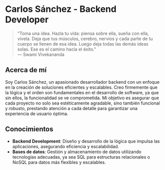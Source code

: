 # Carlos Sánchez - Backend Developer

> "Toma una idea. Hazla tu vida: piensa sobre ella, sueña con ella, vívela. Deja que tus músculos, cerebro, nervios y cada parte de tu cuerpo se llenen de esa idea. Luego deja todas las demás ideas solas. Ese es el camino hacia el éxito."  
> — Swami Vivekananda

## Acerca de mí

Soy Carlos Sánchez, un apasionado desarrollador backend con un enfoque en la creación de soluciones eficientes y escalables. Creo firmemente que la lógica y el orden son fundamentales en el desarrollo de software, ya que sin ellos, la funcionalidad se ve comprometida. Mi objetivo es asegurar que cada proyecto no solo sea estéticamente agradable, sino también funcional y robusto, prestando atención a cada detalle para garantizar una experiencia de usuario óptima.

## Conocimientos

- **Backend Development**: Diseño y desarrollo de la lógica que impulsa las aplicaciones, asegurando eficiencia y escalabilidad.
- **Bases de datos**: Gestión y almacenamiento de datos utilizando tecnologías adecuadas, ya sea SQL para estructuras relacionales o NoSQL para datos más flexibles y escalables.
